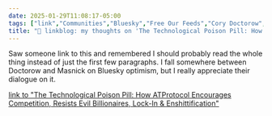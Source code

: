 ```yaml
---
date: 2025-01-29T11:08:17-05:00
tags: ["link","Communities","Bluesky","Free Our Feeds","Cory Doctorow","Mike Masnick","Mastodon","federated social media"]
title: "🔗 linkblog: my thoughts on 'The Technological Poison Pill: How ATProtocol Encourages Competition, Resists Evil Billionaires, Lock-In & Enshittification'"
---
```

Saw someone link to this and remembered I should probably read the whole thing instead of just the first few paragraphs. I fall somewhere between Doctorow and Masnick on Bluesky optimism, but I really appreciate their dialogue on it.

[link to "The Technological Poison Pill: How ATProtocol Encourages Competition, Resists Evil Billionaires, Lock-In & Enshittification"](https://www.techdirt.com/2025/01/21/the-technological-poison-pill-how-atprotocol-encourages-competition-resists-evil-billionaires-lock-in-enshittification/)